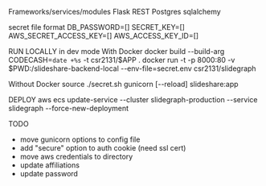 Frameworks/services/modules
Flask REST
Postgres
sqlalchemy 


secret file format
DB_PASSWORD=[]
SECRET_KEY=[]
AWS_SECRET_ACCESS_KEY=[]
AWS_ACCESS_KEY_ID=[]

RUN LOCALLY in dev mode
With Docker
docker build --build-arg CODECASH=`date +%s` -t csr2131/$APP .
docker run -t -p 8000:80 -v $PWD:/slideshare-backend-local --env-file=secret.env csr2131/slidegraph

Without Docker
source ./secret.sh
gunicorn [--reload] slideshare:app

DEPLOY
aws ecs update-service --cluster slidegraph-production --service slidegraph --force-new-deployment


TODO
- move gunicorn options to config file
- add "secure" option to auth cookie (need ssl cert)
- move aws credentials to directory
- update affiliations
- update password
